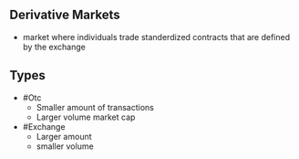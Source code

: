 ## Derivative Markets
- market where individuals trade standerdized contracts that are defined by the exchange
## Types
- #Otc
	- Smaller amount of transactions
	- Larger volume market cap
- #Exchange
	- Larger amount
	- smaller volume

